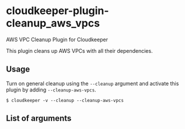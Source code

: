 # cloudkeeper-plugin-cleanup_aws_vpcs
AWS VPC Cleanup Plugin for Cloudkeeper

This plugin cleans up AWS VPCs with all their dependencies.

## Usage
Turn on general cleanup using the `--cleanup` argument and activate this plugin by adding `--cleanup-aws-vpcs`.
```
$ cloudkeeper -v --cleanup --cleanup-aws-vpcs
```


## List of arguments
```
```
